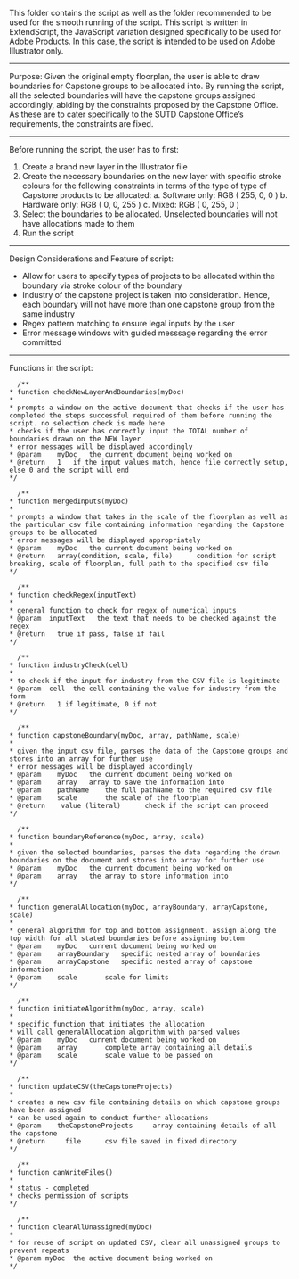 This folder contains the script as well as the folder recommended to be used for the smooth running of the script. This script is written in ExtendScript, the JavaScript variation designed specifically to be used for Adobe Products. In this case, the script is intended to be used on Adobe Illustrator only.

***

Purpose: Given the original empty floorplan, the user is able to draw boundaries for Capstone groups to be allocated into. By running the script, all the selected boundaries will have the capstone groups assigned accordingly, abiding by the constraints proposed by the Capstone Office. As these are to cater specifically to the SUTD Capstone Office’s requirements, the constraints are fixed.

***

Before running the script, the user has to first:
1.	Create a brand new layer in the Illustrator file
2.	Create the necessary boundaries on the new layer with specific stroke colours for the following constraints in terms of the type of type of Capstone products to be allocated:
  a. Software only: RGB ( 255, 0, 0 )
  b. Hardware only: RGB ( 0, 0, 255 )
  c.	Mixed: RGB ( 0, 255, 0 )
3.	Select the boundaries to be allocated. Unselected boundaries will not have allocations made to them
4.	Run the script

***

Design Considerations and Feature of script:
- Allow for users to specify types of projects to be allocated within the boundary via stroke colour of the boundary
- Industry of the capstone project is taken into consideration. Hence, each boundary will not have more than one capstone group from the same industry
- Regex pattern matching to ensure legal inputs by the user
- Error message windows with guided messsage regarding the error committed

***

Functions in the script:

      /**
    * function checkNewLayerAndBoundaries(myDoc)
    *
    * prompts a window on the active document that checks if the user has completed the steps successful required of them before running the script. no selection check is made here
    * checks if the user has correctly input the TOTAL number of boundaries drawn on the NEW layer
    * error messages will be displayed accordingly
    * @param    myDoc   the current document being worked on
    * @return   1   if the input values match, hence file correctly setup, else 0 and the script will end
    */

      /**
    * function mergedInputs(myDoc)
    * 
    * prompts a window that takes in the scale of the floorplan as well as the particular csv file containing information regarding the Capstone groups to be allocated
    * error messages will be displayed appropriately
    * @param    myDoc   the current document being worked on
    * @return   array(condition, scale, file)      condition for script breaking, scale of floorplan, full path to the specified csv file
    */  
    
      /**
    * function checkRegex(inputText)
    *
    * general function to check for regex of numerical inputs
    * @param  inputText   the text that needs to be checked against the regex
    * @return   true if pass, false if fail
    */
    
      /**
    * function industryCheck(cell)
    *
    * to check if the input for industry from the CSV file is legitimate
    * @param  cell  the cell containing the value for industry from the form
    * @return   1 if legitimate, 0 if not
    */    
   
      /**
    * function capstoneBoundary(myDoc, array, pathName, scale)
    *
    * given the input csv file, parses the data of the Capstone groups and stores into an array for further use
    * error messages will be displayed accordingly
    * @param    myDoc   the current document being worked on
    * @param    array   array to save the information into
    * @param    pathName    the full pathName to the required csv file
    * @param    scale       the scale of the floorplan
    * @return    value (literal)      check if the script can proceed
    */
    
      /**
    * function boundaryReference(myDoc, array, scale)
    *
    * given the selected boundaries, parses the data regarding the drawn boundaries on the document and stores into array for further use
    * @param    myDoc   the current document being worked on
    * @param    array   the array to store information into
    */
    
      /**
    * function generalAllocation(myDoc, arrayBoundary, arrayCapstone, scale)
    * 
    * general algorithm for top and bottom assignment. assign along the top width for all stated boundaries before assigning bottom
    * @param    myDoc   current document being worked on
    * @param    arrayBoundary   specific nested array of boundaries
    * @param    arrayCapstone   specific nested array of capstone information
    * @param    scale       scale for limits
    */
    
      /**
    * function initiateAlgorithm(myDoc, array, scale)
    *
    * specific function that initiates the allocation
    * will call generalAllocation algorithm with parsed values
    * @param    myDoc   current document being worked on
    * @param    array       complete array containing all details
    * @param    scale       scale value to be passed on
    */
    
      /**
    * function updateCSV(theCapstoneProjects)
    * 
    * creates a new csv file containing details on which capstone groups have been assigned
    * can be used again to conduct further allocations
    * @param    theCapstoneProjects     array containing details of all the capstone
    * @return     file      csv file saved in fixed directory
    */
    
      /**
    * function canWriteFiles()
    * 
    * status - completed
    * checks permission of scripts
    */
    
      /**
    * function clearAllUnassigned(myDoc)
    * 
    * for reuse of script on updated CSV, clear all unassigned groups to prevent repeats
    * @param myDoc  the active document being worked on
    */
    
